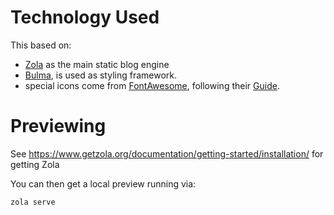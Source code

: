 # Technology Used

This based on:
* [Zola]() as the main static blog engine
* [Bulma](https://bulma.io/documentation/), is used as styling framework.
* special icons come from [FontAwesome](https://fontawesome.com/), following their [Guide](https://fontawesome.com/docs/web/setup/host-yourself/webfonts).

# Previewing

See https://www.getzola.org/documentation/getting-started/installation/ for getting Zola

You can then get a local preview running via:

    zola serve
